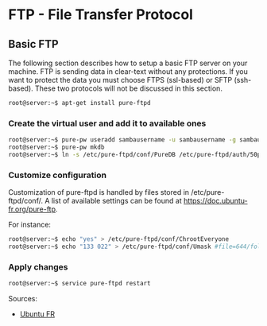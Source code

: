 # FTP - File Transfer Protocol

## Basic FTP

The following section describes how to setup a basic FTP server on your machine.
FTP is sending data in clear-text without any protections.
If you want to protect the data you must choose FTPS (ssl-based) or SFTP (ssh-based).
These two protocols will not be discussed in this section.

```bash
root@server:~$ apt-get install pure-ftpd
```

### Create the virtual user and add it to available ones

```bash
root@server:~$ pure-pw useradd sambausername -u sambausername -g sambausername -d /boxes/box #-u <username> -g <group> -d <home>
root@server:~$ pure-pw mkdb
root@server:~$ ln -s /etc/pure-ftpd/conf/PureDB /etc/pure-ftpd/auth/50pure
```

### Customize configuration

Customization of pure-ftpd is handled by files stored in /etc/pure-ftpd/conf/.
A list of available settings can be found at https://doc.ubuntu-fr.org/pure-ftp.

For instance:
```bash
root@server:~$ echo "yes" > /etc/pure-ftpd/conf/ChrootEveryone
root@server:~$ echo "133 022" > /etc/pure-ftpd/conf/Umask #file=644/folder=755
```

### Apply changes

```bash
root@server:~$ service pure-ftpd restart
```

Sources:
- [Ubuntu FR](https://doc.ubuntu-fr.org/pure-ftp)
